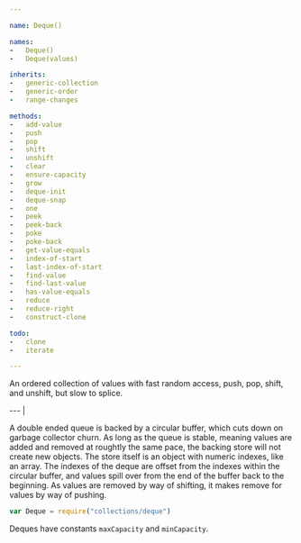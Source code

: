 ```yaml
---

name: Deque()

names:
-   Deque()
-   Deque(values)

inherits:
-   generic-collection
-   generic-order
-   range-changes

methods:
-   add-value
-   push
-   pop
-   shift
-   unshift
-   clear
-   ensure-capacity
-   grow
-   deque-init
-   deque-snap
-   one
-   peek
-   peek-back
-   poke
-   poke-back
-   get-value-equals
-   index-of-start
-   last-index-of-start
-   find-value
-   find-last-value
-   has-value-equals
-   reduce
-   reduce-right
-   construct-clone

todo:
-   clone
-   iterate

---
```


An ordered collection of values with fast random access, push, pop, shift,
and unshift, but slow to splice.

--- |

A double ended queue is backed by a circular buffer, which cuts down on garbage
collector churn.
As long as the queue is stable, meaning values are added and removed at roughtly
the same pace, the backing store will not create new objects.
The store itself is an object with numeric indexes, like an array.
The indexes of the deque are offset from the indexes within the circular buffer,
and values spill over from the end of the buffer back to the beginning.
As values are removed by way of shifting, it makes remove for values by way of
pushing.

```js
var Deque = require("collections/deque")
```

Deques have constants `maxCapacity` and `minCapacity`.

